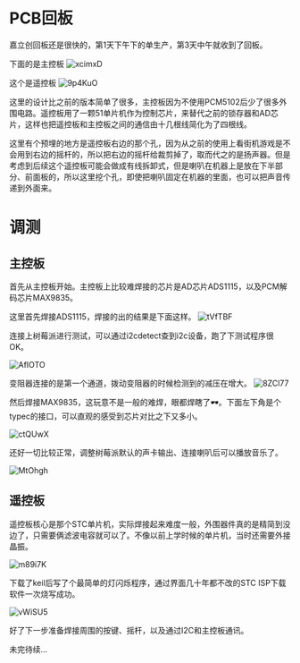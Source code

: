 # PCB回板

嘉立创回板还是很快的，第1天下午下的单生产，第3天中午就收到了回板。

下面的是主控板
![xcimxD](https://iotshare.cdn.bcebos.com/usr/uploads/2025/10/xcimxD.png)

这个是遥控板
![9p4KuO](https://iotshare.cdn.bcebos.com/usr/uploads/2025/10/9p4KuO.png)

这里的设计比之前的版本简单了很多，主控板因为不使用PCM5102后少了很多外围电路。遥控板用了一颗51单片机作为控制芯片，来替代之前的锁存器和AD芯片，这样也把遥控板和主控板之间的通信由十几根线简化为了四根线。

这里有个预埋的地方是遥控板右边的那个孔，因为从之前的使用上看街机游戏是不会用到右边的摇杆的，所以把右边的摇杆给裁剪掉了，取而代之的是扬声器。但是考虑到后续这个遥控板可能会做成有线拆卸式，但是喇叭在机器上是放在下半部分、前面板的，所以这里挖个孔，即使把喇叭固定在机器的里面，也可以把声音传递到外面来。

# 调测

## 主控板
首先从主控板开始。主控板上比较难焊接的芯片是AD芯片ADS1115，以及PCM解码芯片MAX9835。

这里首先焊接ADS1115，焊接的出的结果是下面这样。
![tVfTBF](https://iotshare.cdn.bcebos.com/usr/uploads/2025/10/tVfTBF.png)

连接上树莓派进行测试，可以通过i2cdetect查到i2c设备，跑了下测试程序很OK。

![AfIOTO](https://iotshare.cdn.bcebos.com/usr/uploads/2025/10/AfIOTO.png)

变阻器连接的是第一个通道，拨动变阻器的时候检测到的减压在增大。
![8ZCl77](https://iotshare.cdn.bcebos.com/usr/uploads/2025/10/8ZCl77.png)

然后焊接MAX9835，这玩意不是一般的难焊，眼都焊瞎了🕶️。下面左下角是个typec的接口，可以直观的感受到芯片对比之下又多小。

![ctQUwX](https://iotshare.cdn.bcebos.com/usr/uploads/2025/10/ctQUwX.png)

还好一切比较正常，调整树莓派默认的声卡输出、连接喇叭后可以播放音乐了。

![MtOhgh](https://iotshare.cdn.bcebos.com/usr/uploads/2025/10/MtOhgh.png)

## 遥控板

遥控板核心是那个STC单片机，实际焊接起来难度一般，外围器件真的是精简到没边了，只需要俩滤波电容就可以了。不像以前上学时候的单片机，当时还需要外接晶振。

![m89i7K](https://iotshare.cdn.bcebos.com/usr/uploads/2025/10/m89i7K.png)

下载了keil后写了个最简单的灯闪烁程序，通过界面几十年都不改的STC ISP下载软件一次烧写成功。

![vWiSU5](https://iotshare.cdn.bcebos.com/usr/uploads/2025/10/vWiSU5.png)

好了下一步准备焊接周围的按键、摇杆，以及通过I2C和主控板通讯。

未完待续...
